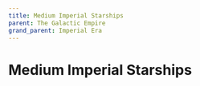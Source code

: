 ```yaml
---
title: Medium Imperial Starships
parent: The Galactic Empire
grand_parent: Imperial Era
---
```


# Medium Imperial Starships

